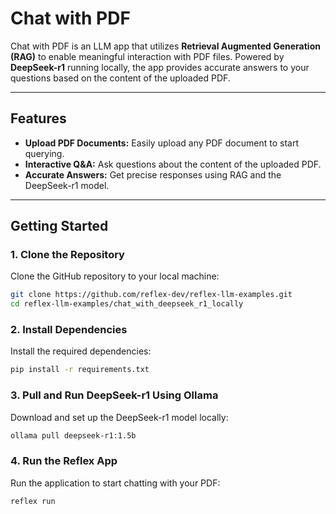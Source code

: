 # Chat with PDF  

Chat with PDF is an LLM app that utilizes **Retrieval Augmented Generation (RAG)** to enable meaningful interaction with PDF files. Powered by **DeepSeek-r1** running locally, the app provides accurate answers to your questions based on the content of the uploaded PDF.  

---

## Features  
- **Upload PDF Documents:** Easily upload any PDF document to start querying.  
- **Interactive Q&A:** Ask questions about the content of the uploaded PDF.  
- **Accurate Answers:** Get precise responses using RAG and the DeepSeek-r1 model.  

---

## Getting Started  

### 1. Clone the Repository  
Clone the GitHub repository to your local machine:  
```bash  
git clone https://github.com/reflex-dev/reflex-llm-examples.git  
cd reflex-llm-examples/chat_with_deepseek_r1_locally
```  

### 2. Install Dependencies  
Install the required dependencies:  
```bash  
pip install -r requirements.txt  
```  

### 3. Pull and Run DeepSeek-r1 Using Ollama  
Download and set up the DeepSeek-r1 model locally:  
```bash  
ollama pull deepseek-r1:1.5b
```  

### 4. Run the Reflex App  
Run the application to start chatting with your PDF:  
```bash  
reflex run  
```  
